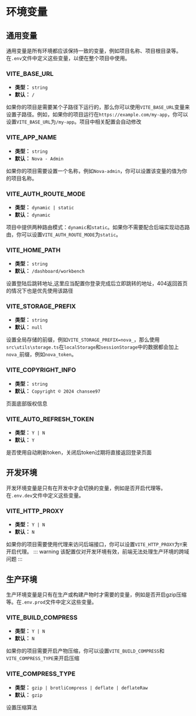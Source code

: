 # 环境变量

## 通用变量

通用变量是所有环境都应该保持一致的变量，例如项目名称、项目根目录等。在`.env`文件中定义这些变量，以便在整个项目中使用。

### VITE_BASE_URL

- **类型：** `string`
- **默认：** `/`

如果你的项目是需要某个子路径下运行的，那么你可以使用`VITE_BASE_URL`变量来设置子路径。例如，如果你的项目运行在`https://example.com/my-app`，你可以设置`VITE_BASE_URL`为`/my-app`。项目中相关配置会自动修改

### VITE_APP_NAME

- **类型：** `string`
- **默认：** `Nova - Admin`

如果你的项目需要设置一个名称，例如`Nova-admin`，你可以设置该变量的值为你的项目名称。

### VITE_AUTH_ROUTE_MODE

- **类型：** `dynamic | static`
- **默认：** `dynamic`

项目中提供两种路由模式：`dynamic`和`static`。如果你不需要配合后端实现动态路由，你可以设置`VITE_AUTH_ROUTE_MODE`为`static`。

### VITE_HOME_PATH

- **类型：** `string`
- **默认：** `/dashboard/workbench`

设置登陆后跳转地址,这里应当配置你登录完成后立即跳转的地址，404返回首页的情况下也是优先使用该路径

### VITE_STORAGE_PREFIX

- **类型：** `string`
- **默认：** `null`

设置全局存储的前缀，例如`VITE_STORAGE_PREFIX=nova_`，那么使用`src\utils\storage.ts`在`localStorage`和`sessionStorage`中的数据都会加上`nova_`前缀，例如`nova_token`。

### VITE_COPYRIGHT_INFO

- **类型：** `string`
- **默认：** `Copyright © 2024 chansee97`

页面底部版权信息

### VITE_AUTO_REFRESH_TOKEN

- **类型：** `Y | N`
- **默认：** `Y`

是否使用自动刷新token，关闭后token过期将直接返回登录页面

## 开发环境

开发环境变量是只有在开发中才会切换的变量，例如是否开启代理等。在`.env.dev`文件中定义这些变量。

### VITE_HTTP_PROXY

- **类型：** `Y | N`
- **默认：** `N`

如果你的项目需要使用代理来访问后端接口，你可以设置`VITE_HTTP_PROXY`为`Y`来开启代理。
::: warning
该配置仅对开发环境有效，前端无法处理生产环境的跨域问题
:::

## 生产环境

生产环境变量是只有在生产或构建产物时才需要的变量，例如是否开启gzip压缩等。在`.env.prod`文件中定义这些变量。

### VITE_BUILD_COMPRESS

- **类型：** `Y | N`
- **默认：** `N`

如果你的项目需要开启产物压缩，你可以设置`VITE_BUILD_COMPRESS`和`VITE_COMPRESS_TYPE`来开启压缩

### VITE_COMPRESS_TYPE

- **类型：** `gzip | brotliCompress | deflate | deflateRaw`
- **默认：** `gzip`

设置压缩算法
